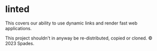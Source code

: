 # linted
This covers our ability to use dynamic links and render fast web applications.

This project shouldn't in anyway be re-distributed, copied or cloned. © 2023 Spades.
